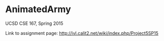 # AnimatedArmy
UCSD CSE 167, Spring 2015

Link to assignment page: http://ivl.calit2.net/wiki/index.php/Project5SP15
